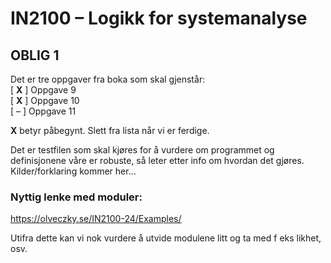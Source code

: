 # IN2100 – Logikk for systemanalyse

## OBLIG 1
Det er tre oppgaver fra boka som skal gjenstår:   
[ **X** ] Oppgave 9      
[ **X** ] Oppgave 10   
[ – ] Oppgave 11   

**X** betyr påbegynt. Slett fra lista når vi er ferdige. 

Det er testfilen som skal kjøres for å vurdere om programmet og definisjonene våre er robuste, så leter etter info om hvordan det gjøres. Kilder/forklaring kommer her...

### Nyttig lenke med moduler:
https://olveczky.se/IN2100-24/Examples/

Utifra dette kan vi nok vurdere å utvide modulene litt og ta med f eks likhet, osv.
